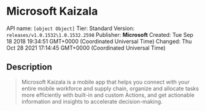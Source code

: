 # Microsoft Kaizala
API name: `[object Object]`
Tier: Standard
Version: `releases/v1.0.1532\1.0.1532.2598`
Publisher: **Microsoft**
Created: Tue Sep 18 2018 19:34:51 GMT+0000 (Coordinated Universal Time)
Changed: Thu Oct 28 2021 17:14:45 GMT+0000 (Coordinated Universal Time)

## Description
> Microsoft Kaizala is a mobile app that helps you connect with your entire mobile workforce and supply chain, organize and allocate tasks more efficiently with built-in and custom Actions, and get actionable information and insights to accelerate decision-making.
